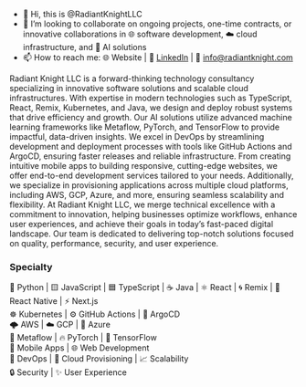 - 👋 Hi, this is @RadiantKnightLLC
- 💞️ I’m looking to collaborate on ongoing projects, one-time contracts, or innovative collaborations in 🌐 software development, ☁️ cloud infrastructure, and 🤖 AI solutions
- 📫 How to reach me: 🌐 Website | 🔗 [LinkedIn](https://www.linkedin.com/in/joel-omadjambe/) | 📧 info@radiantknight.com

Radiant Knight LLC is a forward-thinking technology consultancy specializing in innovative software solutions and scalable cloud infrastructures.
With expertise in modern technologies such as TypeScript, React, Remix, Kubernetes, and Java, we design and deploy robust systems that drive efficiency and growth.
Our AI solutions utilize advanced machine learning frameworks like Metaflow, PyTorch, and TensorFlow to provide impactful, data-driven insights. 
We excel in DevOps by streamlining development and deployment processes with tools like GitHub Actions and ArgoCD, ensuring faster releases and reliable infrastructure.
From creating intuitive mobile apps to building responsive, cutting-edge websites, we offer end-to-end development services tailored to your needs.
Additionally, we specialize in provisioning applications across multiple cloud platforms, including AWS, GCP, Azure, and more, ensuring seamless scalability and flexibility.
At Radiant Knight LLC, we merge technical excellence with a commitment to innovation, helping businesses optimize workflows, enhance user experiences, and achieve their goals in today’s fast-paced digital landscape. 
Our team is dedicated to delivering top-notch solutions focused on quality, performance, security, and user experience.

### Specialty
🐍 Python | 🟨 JavaScript | 🟦 TypeScript | ☕ Java | ⚛️ React | 🌀 Remix | 📱 React Native | ⚡ Next.js  
☸️ Kubernetes | ⚙️ GitHub Actions | 🚀 ArgoCD  
🌩️ AWS | ☁️ GCP | 🔷 Azure  
🧠 Metaflow | 🔥 PyTorch | 🤖 TensorFlow  
📱 Mobile Apps | 🌐 Web Development  
🔧 DevOps | 🚀 Cloud Provisioning | 📈 Scalability  
🔒 Security | ✨ User Experience


